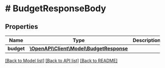 # # BudgetResponseBody

## Properties

Name | Type | Description | Notes
------------ | ------------- | ------------- | -------------
**budget** | [**\OpenAPI\Client\Model\BudgetResponse**](BudgetResponse.md) |  | [optional]

[[Back to Model list]](../../README.md#models) [[Back to API list]](../../README.md#endpoints) [[Back to README]](../../README.md)

